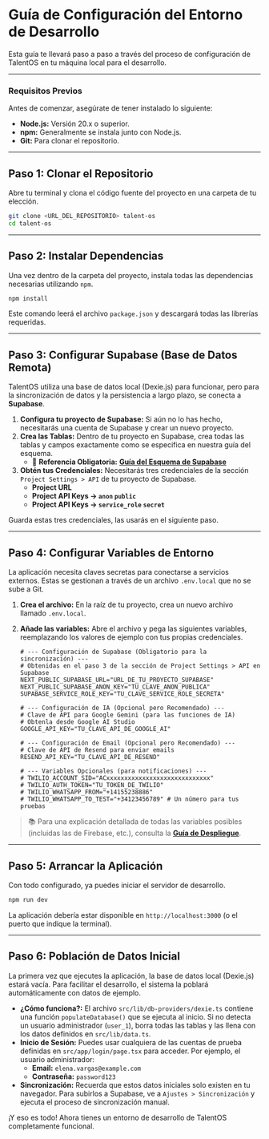 
# Guía de Configuración del Entorno de Desarrollo

Esta guía te llevará paso a paso a través del proceso de configuración de TalentOS en tu máquina local para el desarrollo.

---

### Requisitos Previos

Antes de comenzar, asegúrate de tener instalado lo siguiente:
-   **Node.js:** Versión 20.x o superior.
-   **npm:** Generalmente se instala junto con Node.js.
-   **Git:** Para clonar el repositorio.

---

## Paso 1: Clonar el Repositorio

Abre tu terminal y clona el código fuente del proyecto en una carpeta de tu elección.

```bash
git clone <URL_DEL_REPOSITORIO> talent-os
cd talent-os
```

---

## Paso 2: Instalar Dependencias

Una vez dentro de la carpeta del proyecto, instala todas las dependencias necesarias utilizando `npm`.

```bash
npm install
```
Este comando leerá el archivo `package.json` y descargará todas las librerías requeridas.

---

## Paso 3: Configurar Supabase (Base de Datos Remota)

TalentOS utiliza una base de datos local (Dexie.js) para funcionar, pero para la sincronización de datos y la persistencia a largo plazo, se conecta a **Supabase**.

1.  **Configura tu proyecto de Supabase:** Si aún no lo has hecho, necesitarás una cuenta de Supabase y crear un nuevo proyecto.
2.  **Crea las Tablas:** Dentro de tu proyecto en Supabase, crea todas las tablas y campos exactamente como se especifica en nuestra guía del esquema.
    -   🔗 **Referencia Obligatoria:** [**Guía del Esquema de Supabase**](./supabase_schema.md)
3.  **Obtén tus Credenciales:** Necesitarás tres credenciales de la sección `Project Settings > API` de tu proyecto de Supabase.
    -   **Project URL**
    -   **Project API Keys -> `anon` `public`**
    -   **Project API Keys -> `service_role` `secret`**

Guarda estas tres credenciales, las usarás en el siguiente paso.

---

## Paso 4: Configurar Variables de Entorno

La aplicación necesita claves secretas para conectarse a servicios externos. Estas se gestionan a través de un archivo `.env.local` que no se sube a Git.

1.  **Crea el archivo:** En la raíz de tu proyecto, crea un nuevo archivo llamado `.env.local`.

2.  **Añade las variables:** Abre el archivo y pega las siguientes variables, reemplazando los valores de ejemplo con tus propias credenciales.

    ```env
    # --- Configuración de Supabase (Obligatorio para la sincronización) ---
    # Obtenidas en el paso 3 de la sección de Project Settings > API en Supabase
    NEXT_PUBLIC_SUPABASE_URL="URL_DE_TU_PROYECTO_SUPABASE"
    NEXT_PUBLIC_SUPABASE_ANON_KEY="TU_CLAVE_ANON_PUBLICA"
    SUPABASE_SERVICE_ROLE_KEY="TU_CLAVE_SERVICE_ROLE_SECRETA"

    # --- Configuración de IA (Opcional pero Recomendado) ---
    # Clave de API para Google Gemini (para las funciones de IA)
    # Obtenla desde Google AI Studio
    GOOGLE_API_KEY="TU_CLAVE_API_DE_GOOGLE_AI"
    
    # --- Configuración de Email (Opcional pero Recomendado) ---
    # Clave de API de Resend para enviar emails
    RESEND_API_KEY="TU_CLAVE_API_DE_RESEND"

    # --- Variables Opcionales (para notificaciones) ---
    # TWILIO_ACCOUNT_SID="ACxxxxxxxxxxxxxxxxxxxxxxxxxxxxx"
    # TWILIO_AUTH_TOKEN="TU_TOKEN_DE_TWILIO"
    # TWILIO_WHATSAPP_FROM="+14155238886"
    # TWILIO_WHATSAPP_TO_TEST="+34123456789" # Un número para tus pruebas
    ```

> 📚 Para una explicación detallada de todas las variables posibles (incluidas las de Firebase, etc.), consulta la [**Guía de Despliegue**](./DEPLOYMENT.md).

---

## Paso 5: Arrancar la Aplicación

Con todo configurado, ya puedes iniciar el servidor de desarrollo.

```bash
npm run dev
```

La aplicación debería estar disponible en `http://localhost:3000` (o el puerto que indique la terminal).

---

## Paso 6: Población de Datos Inicial

La primera vez que ejecutes la aplicación, la base de datos local (Dexie.js) estará vacía. Para facilitar el desarrollo, el sistema la poblará automáticamente con datos de ejemplo.

-   **¿Cómo funciona?:** El archivo `src/lib/db-providers/dexie.ts` contiene una función `populateDatabase()` que se ejecuta al inicio. Si no detecta un usuario administrador (`user_1`), borra todas las tablas y las llena con los datos definidos en `src/lib/data.ts`.
-   **Inicio de Sesión:** Puedes usar cualquiera de las cuentas de prueba definidas en `src/app/login/page.tsx` para acceder. Por ejemplo, el usuario administrador:
    -   **Email:** `elena.vargas@example.com`
    -   **Contraseña:** `password123`
-   **Sincronización:** Recuerda que estos datos iniciales solo existen en tu navegador. Para subirlos a Supabase, ve a `Ajustes > Sincronización` y ejecuta el proceso de sincronización manual.

¡Y eso es todo! Ahora tienes un entorno de desarrollo de TalentOS completamente funcional.
